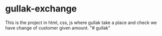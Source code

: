 # gullak-exchange
This is the project in html, css, js where gullak take a place and check we have change of customer given amount.
"# gullak" 
